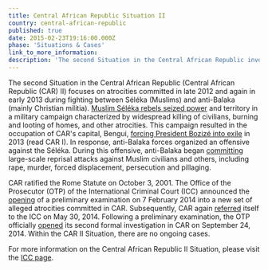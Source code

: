 ```yaml
---
title: Central African Republic Situation II
country: central-african-republic
published: true
date: 2015-02-23T19:16:00.000Z
phase: 'Situations & Cases'
link_to_more_information:
description: 'The second Situation in the Central African Republic involves widespread killing of civilians, burning and looting of homes, and other serious crimes. There are currently no cases related to Central African Republic II Situation, although an investigation is ongoing.'
---
```



The second Situation in the Central African Republic (Central African Republic (CAR) II) focuses on atrocities committed in late 2012 and again in early 2013 during fighting between Séléka (Muslims) and anti-Balaka (mainly Christian militia). [Muslim Séléka rebels seized power](http://www.reuters.com/article/us-centralafrica-rebels-idUSBRE92M0AU20130324) and territory in a military campaign characterized by widespread killing of civilians, burning and looting of homes, and other atrocities. This campaign resulted in the occupation of CAR's capital, Bengui, [forcing President Bozizé into exile](http://www.theguardian.com/world/2013/mar/24/central-african-republic-president-flees) in 2013 (read CAR I). In response, anti-Balaka forces organized an offensive against the Séléka. During this offensive, anti-Balaka began [committing](http://www.theatlantic.com/photo/2013/12/christians-muslims-clash-in-central-african-republic/100652/) large-scale reprisal attacks against Muslim civilians and others, including rape, murder, forced displacement, persecution and pillaging.

CAR ratified the Rome Statute on October 3, 2001. The Office of the Prosecutor (OTP) of the International Criminal Court (ICC) announced the [opening](https://www.icc-cpi.int/Pages/item.aspx?name=pr1043) of a preliminary examination on 7 February 2014 into a new set of alleged atrocities committed in CAR. Subsequently, CAR again [referred](http://www.icc-cpi.int/iccdocs/otp/2014-05-30-CAR-referral.pdf) itself to the ICC on May 30, 2014. Following a preliminary examination, the OTP officially [opened](https://www.icc-cpi.int/Pages/item.aspx?name=pr1043) its second formal investigation in CAR on September 24, 2014. Within the CAR II Situation, there are no ongoing cases.

For more information on the Central African Republic II Situation, please visit the [ICC page](http://www.icc-cpi.int/EN_Menus/icc/situations%20and%20cases/situations/icc-01-14/pages/default.aspx).